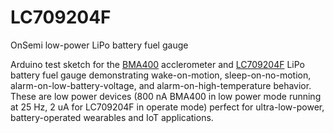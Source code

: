 # LC709204F
OnSemi low-power LiPo battery fuel gauge

Arduino test sketch for the [BMA400](https://www.bosch-sensortec.com/media/boschsensortec/downloads/product_flyer/bst-bma400-fl000.pdf) acclerometer and [LC709204F](https://www.mouser.com/pdfDocs/LC709204F-D.pdf) LiPo battery fuel gauge demonstrating wake-on-motion, sleep-on-no-motion, alarm-on-low-battery-voltage, and alarm-on-high-temperature behavior. These are low power devices (800 nA BMA400 in low power mode running at 25 Hz, 2 uA for LC709204F in operate mode) perfect for ultra-low-power, battery-operated wearables and IoT applications.
